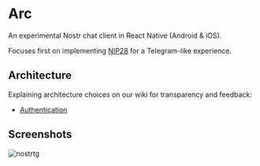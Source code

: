 # Arc

An experimental Nostr chat client in React Native (Android & iOS).

Focuses first on implementing [NIP28](https://github.com/nostr-protocol/nips/blob/master/28.md) for a Telegram-like experience.

## Architecture

Explaining architecture choices on our wiki for transparency and feedback:

- [Authentication](https://github.com/ArcadeLabsInc/arc/wiki/Authentication)

## Screenshots

![nostrtg](https://user-images.githubusercontent.com/14167547/209598572-29484eaf-840f-48dd-bffa-52f3dbddbab5.png)
